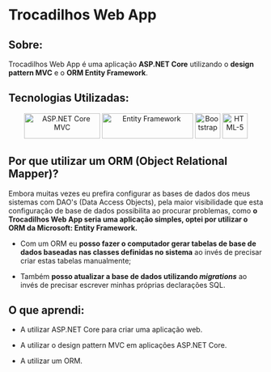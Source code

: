# Trocadilhos Web App

## Sobre:
<p>Trocadilhos Web App é uma aplicação <strong>ASP.NET Core</strong> utilizando o <strong>design pattern MVC</strong> e o <strong>ORM Entity Framework</strong>.</p>

## Tecnologias Utilizadas:

<div align="center">
  <img src="https://user-images.githubusercontent.com/73439911/177079719-728c3a45-1a21-4716-b818-5225a4153028.png" alt="ASP.NET Core MVC" height="50" width="150"/>
  <img src="https://user-images.githubusercontent.com/73439911/177079752-475dc178-e3b0-419e-bf97-6018627d6da6.png" alt="Entity Framework" height="50" width="180"/>
  <img src="https://user-images.githubusercontent.com/73439911/177080196-d0a3ceca-1248-4e1c-8890-1209eb4f939e.svg" alt="Bootstrap" height="50" width="50"/>  
  <img src="https://user-images.githubusercontent.com/73439911/177083061-abdc9acb-b35a-4861-ac5e-fac1e79054be.svg" alt="HTML-5" height="50" width="50"/>
</div>


## Por que utilizar um ORM (Object Relational Mapper)?

<p>Embora muitas vezes eu prefira configurar as bases de dados dos meus sistemas com DAO's (Data Access Objects), 
pela maior visibilidade que esta configuração de base de dados possibilita ao procurar problemas,
como <strong>o Trocadilhos Web App seria uma aplicação simples, optei por utilizar o ORM da Microsoft: Entity Framework.</strong></p>

* <p>Com um ORM eu <strong>posso fazer o computador gerar tabelas de base de dados baseadas nas classes definidas no sistema</strong> ao invés de precisar criar estas tabelas manualmente;</p>
* <p>Também <strong>posso atualizar a base de dados utilizando <i>migrations</i></strong> ao invés de precisar escrever minhas próprias declarações SQL.</p>

## O que aprendi:

* <p>A utilizar ASP.NET Core para criar uma aplicação web.</p>
* <p>A utilizar o design pattern MVC em aplicações ASP.NET Core.</p>
* <p>A utilizar um ORM.</p>
